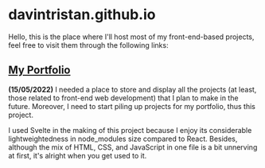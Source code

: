 # davintristan.github.io
Hello, this is the place where I'll host most of my front-end-based projects, feel free to visit them through the following links:

## [My Portfolio](https://davintristanieson.github.io/dist/portfolio)
**(15/05/2022)**
I needed a place to store and display all the projects (at least, those related to front-end web development) that I plan to make in the future. Moreover,  I need to start piling up projects for my portfolio, thus this project.

I used Svelte in the making of this project because I enjoy its considerable lightweightedness in node_modules size compared to React. Besides, although the mix of HTML, CSS, and JavaScript in one file is a bit unnerving at first, it's alright when you get used to it.
